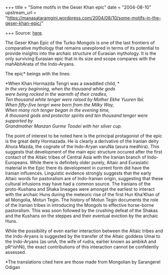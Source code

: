 +++
title = "Some motifs in the Geser Khan epic"
date = "2004-08-10"
upstream_url = "https://manasataramgini.wordpress.com/2004/08/10/some-motifs-in-the-geser-khan-epic/"

+++
Source: [here](https://manasataramgini.wordpress.com/2004/08/10/some-motifs-in-the-geser-khan-epic/).

The Geser Khan Epic of the Turko-Mongols is one of the last frontiers of
comparative mythology that remains unexplored in terms of its potential
to provide insights into the archaic structure of Eurasian mythology. It
is the only surviving Eurasian epic that in its size and scope compares
with the mahAbhArata of the Indo-Aryans.

The epic\* beings with the lines:  
  
*When Khan Hormazda Tengri was a swaddled child, *  
*In the very beginning, when the thousand white gods*  
*were being rocked in the warmth of their cradles,*  
*Ten thousand white tenger were raised by Mother Ekhe Yuuren Ibii.  
When fifty-five tengri were born from the Milky Way,*  
*When many rich tenger began in the evening time,*  
*A thousand gods and protector spirits and ten thousand tenger were
supported by*  
*Grandmother Manzan Gurme Toodei with her silver cup.*  
  
The point of interest to be noted here is the principal protagonist of
the epic is the great deity Hormazada. He is clearly a derivative of the
Iranian deity Ahura Mazda, the cognate of the Indo-Aryan varuNa (asura
medhira). This suggests that development of the main epic structure
occured after the first contact of the Altaic tribes of Central Asia
with the Iranian branch of Indo-Europeans. While there is definitely
older purely, Altaic and Eurasiatic material in the Epic there its
development in current form did have the Iranian influences. Linguistic
evidence strongly suggests that the early Altaic words for pastoralism
are of Indo-Iranian origin, suggesting that these cultural infusions may
have had a common source. The Iranians of the proto-Kushana and Shaka
lineages were amongst the earliest to interact with the archaic Huns
during the meteoric rise of the first Hun Kha’Khan of all Mongolia,
Motun Tegin. The history of Motun Tegin documents the role of the
Iranian tribes in introducing the Mongols to effective horse-borne
pastoralism. This was soon followed by the crushing defeat of the Shakas
and the Kushans on the steppes and their eventual eviction by the
archaic Huns.

While the possibility of even earlier interaction between the Altaic
tribes and the Indo-Aryans is suggested by the transfer of the Altaic
goddess Umai to the Indo-Aryans (as umA, the wife of rudra, earlier
known as ambikA and pR^ishNi), the exact contributions of this
interaction cannot be confidently assessed.

\*The translations cited here are those made from Mongolian by
Sarangerel Odigan

